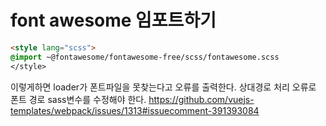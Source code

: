 <!-- TITLE: Vue.js -->
<!-- SUBTITLE: Vue.js, JavaScript -->

# font awesome 임포트하기

```html
<style lang="scss">
@import ~@fontawesome/fontawesome-free/scss/fontawesome.scss 
</style>
```

이렇게하면 loader가 폰트파일을 못찾는다고 오류를 출력한다.
상대경로 처리 오류로 폰트 경로 sass변수를 수정해야 한다.
https://github.com/vuejs-templates/webpack/issues/1313#issuecomment-391393084
